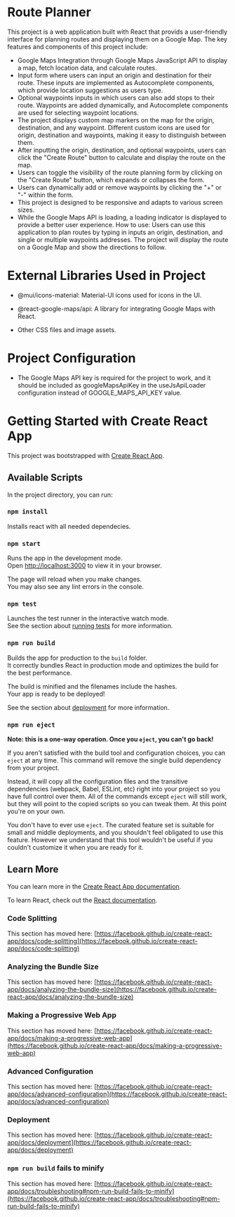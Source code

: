 # Route Planner

This project is a web application built with React that provids a user-friendly interface for planning routes and displaying them on a Google Map. The key features and components of this project include:
-	Google Maps Integration through Google Maps JavaScript API to display a map, fetch location data, and calculate routes.
-	Input form where users can input an origin and destination for their route. These inputs are implemented as Autocomplete components, which provide location suggestions as users type.
-	Optional waypoints inputs in which users can also add stops to their route. Waypoints are added dynamically, and Autocomplete components are used for selecting waypoint locations.
-	The project displays custom map markers on the map for the origin, destination, and any waypoint. Different custom icons are used for origin, destination and waypoints, making it easy to distinguish between them.
-	After inputting the origin, destination, and optional waypoints, users can click the "Create Route" button to calculate and display the route on the map.
-	Users can toggle the visibility of the route planning form by clicking on the "Create Route" button, which expands or collapses the form.
-	Users can dynamically add or remove waypoints by clicking the "+" or "-" within the form.
-	This project is designed to be responsive and adapts to various screen sizes.
-	While the Google Maps API is loading, a loading indicator is displayed to provide a better user experience.
How to use: Users can use this application to plan routes by typing in inputs an origin, destination, and single or multiple waypoints addresses. The project will display the route on a Google Map and show the directions to follow.

# External Libraries Used in Project
-  @mui/icons-material: Material-UI icons used for icons in the UI.

-  @react-google-maps/api: A library for integrating Google Maps with React.

-  Other CSS files and image assets.

# Project Configuration

-  The Google Maps API key is required for the project to work, and it should be included as googleMapsApiKey in the useJsApiLoader configuration instead of GOOGLE_MAPS_API_KEY value.

# Getting Started with Create React App

This project was bootstrapped with [Create React App](https://github.com/facebook/create-react-app).

## Available Scripts

In the project directory, you can run:

### `npm install`

Installs react with all needed dependecies.

### `npm start`

Runs the app in the development mode.\
Open [http://localhost:3000](http://localhost:3000) to view it in your browser.

The page will reload when you make changes.\
You may also see any lint errors in the console.

### `npm test`

Launches the test runner in the interactive watch mode.\
See the section about [running tests](https://facebook.github.io/create-react-app/docs/running-tests) for more information.

### `npm run build`

Builds the app for production to the `build` folder.\
It correctly bundles React in production mode and optimizes the build for the best performance.

The build is minified and the filenames include the hashes.\
Your app is ready to be deployed!

See the section about [deployment](https://facebook.github.io/create-react-app/docs/deployment) for more information.

### `npm run eject`

**Note: this is a one-way operation. Once you `eject`, you can't go back!**

If you aren't satisfied with the build tool and configuration choices, you can `eject` at any time. This command will remove the single build dependency from your project.

Instead, it will copy all the configuration files and the transitive dependencies (webpack, Babel, ESLint, etc) right into your project so you have full control over them. All of the commands except `eject` will still work, but they will point to the copied scripts so you can tweak them. At this point you're on your own.

You don't have to ever use `eject`. The curated feature set is suitable for small and middle deployments, and you shouldn't feel obligated to use this feature. However we understand that this tool wouldn't be useful if you couldn't customize it when you are ready for it.

## Learn More

You can learn more in the [Create React App documentation](https://facebook.github.io/create-react-app/docs/getting-started).

To learn React, check out the [React documentation](https://reactjs.org/).

### Code Splitting

This section has moved here: [https://facebook.github.io/create-react-app/docs/code-splitting](https://facebook.github.io/create-react-app/docs/code-splitting)

### Analyzing the Bundle Size

This section has moved here: [https://facebook.github.io/create-react-app/docs/analyzing-the-bundle-size](https://facebook.github.io/create-react-app/docs/analyzing-the-bundle-size)

### Making a Progressive Web App

This section has moved here: [https://facebook.github.io/create-react-app/docs/making-a-progressive-web-app](https://facebook.github.io/create-react-app/docs/making-a-progressive-web-app)

### Advanced Configuration

This section has moved here: [https://facebook.github.io/create-react-app/docs/advanced-configuration](https://facebook.github.io/create-react-app/docs/advanced-configuration)

### Deployment

This section has moved here: [https://facebook.github.io/create-react-app/docs/deployment](https://facebook.github.io/create-react-app/docs/deployment)

### `npm run build` fails to minify

This section has moved here: [https://facebook.github.io/create-react-app/docs/troubleshooting#npm-run-build-fails-to-minify](https://facebook.github.io/create-react-app/docs/troubleshooting#npm-run-build-fails-to-minify)
